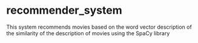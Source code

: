 # recommender_system
This system recommends movies based on the word vector description of the similarity of the description of movies using the SpaCy library
